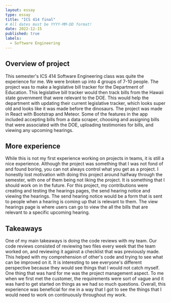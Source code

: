 ```yaml
---
layout: essay
type: essay
title: "ICS 414 final"
# All dates must be YYYY-MM-DD format!
date: 2022-12-15
published: true
labels:
  - Software Engineering
---
```


## Overview of project
This semester's ICS 414 Software Engineering class was quite the experience for me. We were broken up into 4 groups of 7-10 people. The project was to make a legislative bill tracker for the Department of Education. This legislative bill tracker would then track bills from the Hawaii state government that were relevant to the DOE. This would help the department with updating their current legislative tracker, which looks super old and looks like it was made before the dinosaurs. The project was made in React with Bootstrap and Meteor. Some of the features in the app included accepting bills from a data scraper, choosing and assigning bills that were associated with the DOE, uploading testimonies for bills, and viewing any upcoming hearings. 

## More experience
While this is not my first experience working on projects in teams, it is still a nice experience. Although the project was something that I was not fond of and found boring, you can not always control what you get as a project. I honestly lost motivation with doing this project around halfway through the semester, with one of them being not liking the project. It is something that I should work on in the future. For this project, my contributions were creating and testing the hearings pages, the send hearing notice and viewing the hearings. The send hearing notice would be a form that is sent to people when a hearing is coming up that is relevant to them. The view hearings page is where users can go to view the all the bills that are relevant to a specific upcoming hearing.

## Takeaways
One of my main takeaways is doing the code reviews with my team. Our code reviews consisted of reviewing two files every week that the team worked on, and reviewing it against a checklist that was previously made. This helped with my comprehension of other's code and trying to see what can be improved on it. It is interesting to see everyone's different perspective because they would see things that I would not catch myself. One thing that was hard for me was the project management aspect. To me when we first met the customer, the requirements were sort of vague and it was hard to get started on things as we had so much questions. Overall, this experience was beneficial for me in  a way that I got to see the things that I would need to work on continuously throughout my work.